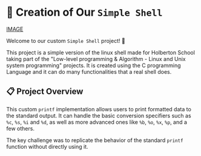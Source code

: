 # 🚀 Creation of Our `Simple Shell` 
[IMAGE](https://ibb.co/tTyvKfj6)

Welcome to our custom `Simple Shell` project! 🎉

This project is a simple version of the linux shell made for Holberton School taking part of the "Low-level programming & Algorithm - Linux and Unix system programming" projects.
It is created using the C programming Language and it can do many functionalities that a real shell does.

## 📋 Project Overview

This custom `printf` implementation allows users to print formatted data to the standard output. It can handle the basic conversion specifiers such as `%c`, `%s`, `%i` and `%d`, as well as more advanced ones like `%b`, `%o`, `%x`, `%p`, and a few others.

The key challenge was to replicate the behavior of the standard `printf` function without directly using it.
